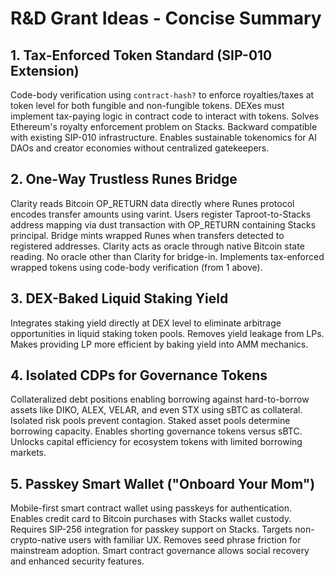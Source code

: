 # R&D Grant Ideas - Concise Summary

## 1. Tax-Enforced Token Standard (SIP-010 Extension)

Code-body verification using `contract-hash?` to enforce royalties/taxes at token level for both fungible and non-fungible tokens. DEXes must implement tax-paying logic in contract code to interact with tokens. Solves Ethereum's royalty enforcement problem on Stacks. Backward compatible with existing SIP-010 infrastructure. Enables sustainable tokenomics for AI DAOs and creator economies without centralized gatekeepers.

## 2. One-Way Trustless Runes Bridge

Clarity reads Bitcoin OP_RETURN data directly where Runes protocol encodes transfer amounts using varint. Users register Taproot-to-Stacks address mapping via dust transaction with OP_RETURN containing Stacks principal. Bridge mints wrapped Runes when transfers detected to registered addresses. Clarity acts as oracle through native Bitcoin state reading. No oracle other than Clarity for bridge-in. Implements tax-enforced wrapped tokens using code-body verification (from 1 above).

## 3. DEX-Baked Liquid Staking Yield

Integrates staking yield directly at DEX level to eliminate arbitrage opportunities in liquid staking token pools. Removes yield leakage from LPs. Makes providing LP more efficient by baking yield into AMM mechanics.

## 4. Isolated CDPs for Governance Tokens

Collateralized debt positions enabling borrowing against hard-to-borrow assets like DIKO, ALEX, VELAR, and even STX using sBTC as collateral. Isolated risk pools prevent contagion. Staked asset pools determine borrowing capacity. Enables shorting governance tokens versus sBTC. Unlocks capital efficiency for ecosystem tokens with limited borrowing markets.

## 5. Passkey Smart Wallet ("Onboard Your Mom")

Mobile-first smart contract wallet using passkeys for authentication. Enables credit card to Bitcoin purchases with Stacks wallet custody. Requires SIP-256 integration for passkey support on Stacks. Targets non-crypto-native users with familiar UX. Removes seed phrase friction for mainstream adoption. Smart contract governance allows social recovery and enhanced security features.
